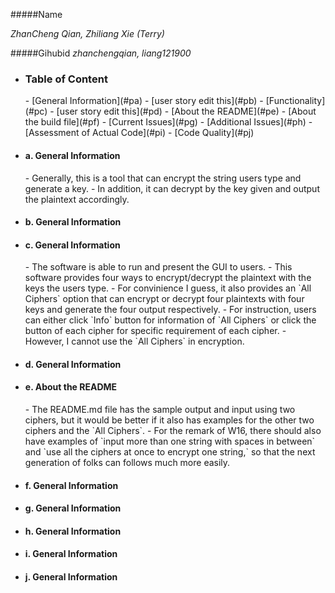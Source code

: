 #####Name 

_ZhanCheng Qian, Zhiliang Xie (Terry)_

  
#####Gihubid
_zhanchengqian, liang121900_

+ <h3>Table of Content</h3>
  - [General Information](#pa)
  - [user story edit this](#pb)
  - [Functionality](#pc)
  - [user story edit this](#pd)
  - [About the README](#pe)
  - [About the build file](#pf)
  - [Current Issues](#pg)
  - [Additional Issues](#ph)
  - [Assessment of Actual Code](#pi)
  - [Code Quality](#pj)





+ <h4>a. General Information</h4> <a id ="pa"></a>
  - Generally, this is a tool that can encrypt the string users type and generate a key.
  - In addition, it can decrypt by the key given and output the plaintext accordingly.
  
+ <h4>b. General Information</h4> <a id ="pb"></a>


+ <h4>c. General Information</h4> <a id ="pc"></a>
  - The software is able to run and present the GUI to users.
  - This software provides four ways to encrypt/decrypt the plaintext with the keys the users type.
  - For convinience I guess, it also provides an `All Ciphers` option that can encrypt or decrypt four plaintexts with four keys and generate the four output respectively.
  - For instruction, users can either click `Info`  button for information of `All Ciphers` or click the button of each cipher for specific requirement of each cipher.
  - However, I cannot use the `All Ciphers` in encryption.   
  
+ <h4>d. General Information</h4> <a id ="pd"></a>
+ <h4>e. About the README</h4> <a id ="pe"></a>
  - The README.md file has the sample output and input using two ciphers, but it would be
   better if it also has examples for the other two ciphers and the `All Ciphers`.
  - For the remark of W16, there should also have examples of `input more than one string 
   with spaces in between` and `use all the ciphers at once to encrypt one string,` so that
   the next generation of folks can follows much more easily.
  
+ <h4>f. General Information</h4> <a id ="pf"></a>
+ <h4>g. General Information</h4> <a id ="pg"></a>
       
+ <h4>h. General Information</h4> <a id ="ph"></a>
+ <h4>i. General Information</h4> <a id ="pi"></a>
+ <h4>j. General Information</h4> <a id ="pj"></a>


      
	   
